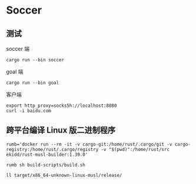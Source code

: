 # Soccer

## 测试

soccer 端
``` 
cargo run --bin soccer
```

goal 端
```
cargo run --bin goal 
```

客户端

```
export http_proxy=socks5h://localhost:8080
curl -i baidu.com 
```

## 跨平台编译 Linux 版二进制程序

``` 
rumb='docker run --rm -it -v cargo-git:/home/rust/.cargo/git -v cargo-registry:/home/rust/.cargo/registry -v "$(pwd)":/home/rust/src ekidd/rust-musl-builder:1.39.0'
```

```
rumb sh build-scripts/build.sh

ll target/x86_64-unknown-linux-musl/release/
```
